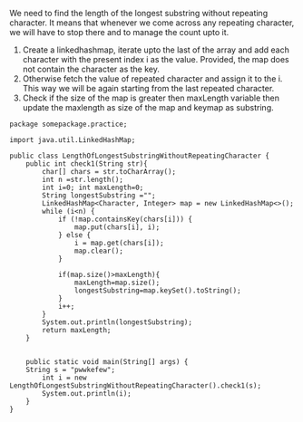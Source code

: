 We need to find the length of the longest substring without repeating character. It means that whenever we come across any repeating character, we will have to stop there and to manage the count upto it.
1. Create a linkedhashmap, iterate upto the last of the array and add each character with the present index i as the value. Provided, the map does not contain the character as the key.
2. Otherwise fetch the value of repeated character and assign it to the i. This way we will be again starting from the last repeated character.
3. Check if the size of the map is greater then maxLength variable then update the maxlength as size of the map and keymap as substring. 
```
package somepackage.practice;

import java.util.LinkedHashMap;

public class LengthOfLongestSubstringWithoutRepeatingCharacter {
    public int check1(String str){
        char[] chars = str.toCharArray();
        int n =str.length();
        int i=0; int maxLength=0;
        String longestSubstring ="";
        LinkedHashMap<Character, Integer> map = new LinkedHashMap<>();
        while (i<n) {
            if (!map.containsKey(chars[i])) {
                map.put(chars[i], i);
            } else {
                i = map.get(chars[i]);
                map.clear();
            }

            if(map.size()>maxLength){
                maxLength=map.size();
                longestSubstring=map.keySet().toString();
            }
            i++;
        }
        System.out.println(longestSubstring);
        return maxLength;
    }


    public static void main(String[] args) {
    String s = "pwwkefew";
        int i = new LengthOfLongestSubstringWithoutRepeatingCharacter().check1(s);
        System.out.println(i);
    }
}
```
